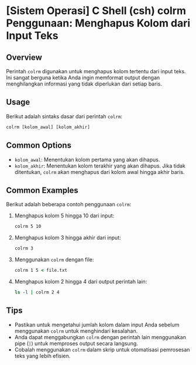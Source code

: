 # [Sistem Operasi] C Shell (csh) colrm Penggunaan: Menghapus Kolom dari Input Teks

## Overview
Perintah `colrm` digunakan untuk menghapus kolom tertentu dari input teks. Ini sangat berguna ketika Anda ingin memformat output dengan menghilangkan informasi yang tidak diperlukan dari setiap baris.

## Usage
Berikut adalah sintaks dasar dari perintah `colrm`:

```csh
colrm [kolom_awal] [kolom_akhir]
```

## Common Options
- `kolom_awal`: Menentukan kolom pertama yang akan dihapus.
- `kolom_akhir`: Menentukan kolom terakhir yang akan dihapus. Jika tidak ditentukan, `colrm` akan menghapus dari kolom awal hingga akhir baris.

## Common Examples
Berikut adalah beberapa contoh penggunaan `colrm`:

1. Menghapus kolom 5 hingga 10 dari input:
   ```csh
   colrm 5 10
   ```

2. Menghapus kolom 3 hingga akhir dari input:
   ```csh
   colrm 3
   ```

3. Menggunakan `colrm` dengan file:
   ```csh
   colrm 1 5 < file.txt
   ```

4. Menghapus kolom 2 hingga 4 dari output perintah lain:
   ```csh
   ls -l | colrm 2 4
   ```

## Tips
- Pastikan untuk mengetahui jumlah kolom dalam input Anda sebelum menggunakan `colrm` untuk menghindari kesalahan.
- Anda dapat menggabungkan `colrm` dengan perintah lain menggunakan pipe (`|`) untuk memproses output secara langsung.
- Cobalah menggunakan `colrm` dalam skrip untuk otomatisasi pemrosesan teks yang lebih efisien.
